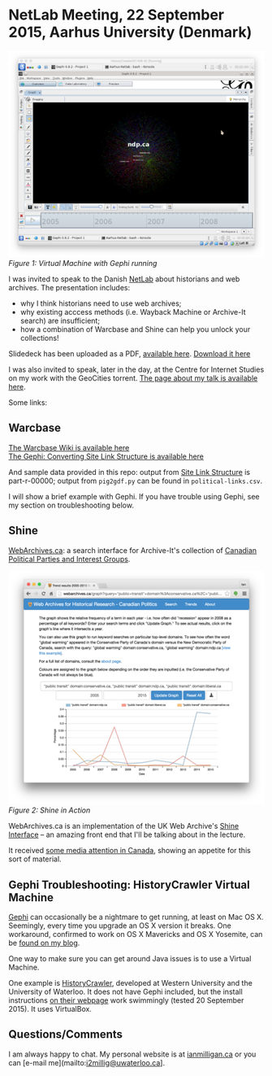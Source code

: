 # NetLab Meeting, 22 September 2015, Aarhus University (Denmark)

![Virtual Machine with Gephi running](https://raw.githubusercontent.com/ianmilligan1/Aarhus-Netlab/master/Gephi-VM-In-Action.png)
_Figure 1: Virtual Machine with Gephi running_

I was invited to speak to the Danish [NetLab](http://netlab.dk/) about historians and web archives. The presentation includes:
- why I think historians need to use web archives;
- why existing acccess methods (i.e. Wayback Machine or Archive-It search) are insufficient;
- how a combination of Warcbase and Shine can help you unlock your collections!

Slidedeck has been uploaded as a PDF, [available here](https://github.com/ianmilligan1/Aarhus-Netlab/blob/master/Large-Scale-Web-Archive-Mining-Slidedeck.pdf). [Download it here](https://github.com/ianmilligan1/Aarhus-Netlab/raw/master/Large-Scale-Web-Archive-Mining-Slidedeck.pdf)

I was also invited to speak, later in the day, at the Centre for Internet Studies on my work with the GeoCities torrent. [The page about my talk is available here](http://cfi.au.dk/news/article/artikel/cfi-seminar-web-history-geocities-and-news-websites/).

Some links:

## Warcbase
[The Warcbase Wiki is available here](https://github.com/lintool/warcbase/wiki)  
[The Gephi: Converting Site Link Structure is available here](https://github.com/lintool/warcbase/wiki/Gephi:-Converting-Site-Link-Structure-into-Dynamic-Visualization)

And sample data provided in this repo: output from [Site Link Structure](https://github.com/lintool/warcbase/wiki/Pig:-Analysis-of-Site-Link-Structure) is part-r-00000; output from `pig2gdf.py` can be found in `political-links.csv`.

I will show a brief example with Gephi. If you have trouble using Gephi, see my section on troubleshooting below.

## Shine
[WebArchives.ca](http://webarchives.ca/): a search interface for Archive-It's collection of [Canadian Political Parties and Interest Groups](https://archive-it.org/collections/227).

![Shine](https://raw.githubusercontent.com/ianmilligan1/Aarhus-Netlab/master/Shine.png)
_Figure 2: Shine in Action_

WebArchives.ca is an implementation of the UK Web Archive's [Shine Interface](https://github.com/ukwa/shine) – an amazing front end that I'll be talking about in the lecture.

It received [some media attention in Canada](http://www.cbc.ca/news/canada/kitchener-waterloo/waterloo-professor-restores-deleted-political-platforms-promises-1.3204877), showing an appetite for this sort of material.

## Gephi Troubleshooting: HistoryCrawler Virtual Machine
[Gephi](http://gephi.github.io/) can occasionally be a nightmare to get running, at least on Mac OS X. Seemingly, every time you upgrade an OS X version it breaks. One workaround, confirmed to work on OS X Mavericks and OS X Yosemite, can be [found on my blog](http://ianmilligan.ca/2014/07/15/getting-gephi-running-on-os-x-mavericks/).

One way to make sure you can get around Java issues is to use a Virtual Machine. 

One example is [HistoryCrawler](http://ianmilligan.ca/historycrawler/), developed at Western University and the University of Waterloo. It does not have Gephi included, but the install instructions [on their webpage](http://gephi.github.io/users/install/) work swimmingly (tested 20 September 2015). It uses VirtualBox.

## Questions/Comments
I am always happy to chat. My personal website is at [ianmilligan.ca](http://ianmilligan.ca) or you can [e-mail me](mailto:i2millig@uwaterloo.ca].
